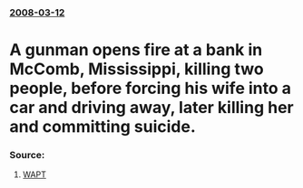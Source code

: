 ### [2008-03-12](/news/2008/03/12/index.md)

#  A gunman opens fire at a bank in McComb, Mississippi, killing two people, before forcing his wife into a car and driving away, later killing her and committing suicide. 




### Source:

1. [WAPT](http://www.wapt.com/news/15575748/detail.html)
